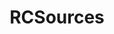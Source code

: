 ---
title: RCSources
crosslinks:
- Drugs
- researchchemicals
- EU_RCSources
- DarkNetMarkets
- Etizolam
- ResearchSource
- ReagentTesting
- ResearchChemSource
- NovelDissos
- RC_Vendor_Sources
- giftcardexchange
- RCSupplies
- IAmA
- safeorscamvendors
- RCsource
- hexen_sources
- afinil
- darknetmarkets
- AMT
- AskReddit
---